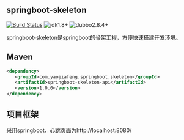 ## springboot-skeleton

[![Build Status](https://travis-ci.org/Sayi/swagger-dubbo.svg?branch=master)](https://travis-ci.org/Sayi/swagger-dubbo) ![jdk1.8+](https://img.shields.io/badge/jdk-1.8%2B-orange.svg) ![dubbo2.8.4+](https://img.shields.io/badge/dubbo-2.8.4%2B-blue.svg)

springboot-skeleton是springboot的骨架工程，方便快速搭建开发环境。

## Maven
```xml
<dependency>
   <groupId>com.yaojiafeng.springboot.skeleton</groupId>
   <artifactId>springboot-skeleton-api</artifactId>
   <version>1.0.0</version>
</dependency>
```

## 项目框架
采用springboot，心跳页面为http://localhost:8080/


